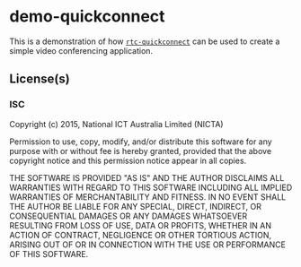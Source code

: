 # demo-quickconnect

This is a demonstration of how
[`rtc-quickconnect`](https://github.com/rtc-io/rtc-quickconnect) can be used
to create a simple video conferencing application.



## License(s)

### ISC

Copyright (c) 2015, National ICT Australia Limited (NICTA)

Permission to use, copy, modify, and/or distribute this software for any
purpose with or without fee is hereby granted, provided that the above
copyright notice and this permission notice appear in all copies.

THE SOFTWARE IS PROVIDED "AS IS" AND THE AUTHOR DISCLAIMS ALL WARRANTIES WITH
REGARD TO THIS SOFTWARE INCLUDING ALL IMPLIED WARRANTIES OF MERCHANTABILITY
AND FITNESS. IN NO EVENT SHALL THE AUTHOR BE LIABLE FOR ANY SPECIAL, DIRECT,
INDIRECT, OR CONSEQUENTIAL DAMAGES OR ANY DAMAGES WHATSOEVER RESULTING FROM
LOSS OF USE, DATA OR PROFITS, WHETHER IN AN ACTION OF CONTRACT, NEGLIGENCE OR
OTHER TORTIOUS ACTION, ARISING OUT OF OR IN CONNECTION WITH THE USE OR
PERFORMANCE OF THIS SOFTWARE.
